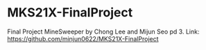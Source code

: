 # MKS21X-FinalProject

Final Project MineSweeper by Chong Lee and Mijun Seo pd 3. Link: https://github.com/minjun0622/MKS21X-FinalProject
